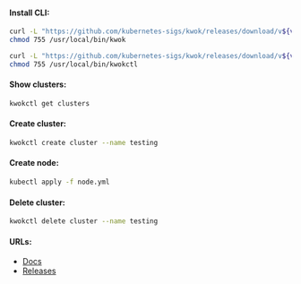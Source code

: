 #### Install CLI:
```bash
curl -L "https://github.com/kubernetes-sigs/kwok/releases/download/v${version}/kwok-linux-amd64" -o /usr/local/bin/kwok && \
chmod 755 /usr/local/bin/kwok
```
```bash
curl -L "https://github.com/kubernetes-sigs/kwok/releases/download/v${version}/kwokctl-linux-amd64" -o /usr/local/bin/kwokctl && \
chmod 755 /usr/local/bin/kwokctl
```

#### Show clusters:
```bash
kwokctl get clusters
```

#### Create cluster:
```bash
kwokctl create cluster --name testing
```

#### Create node:
```bash
kubectl apply -f node.yml
```

#### Delete cluster:
```bash
kwokctl delete cluster --name testing
```

#### URLs:
- [Docs](https://kwok.sigs.k8s.io/)
- [Releases](https://github.com/kubernetes-sigs/kwok/releases)
